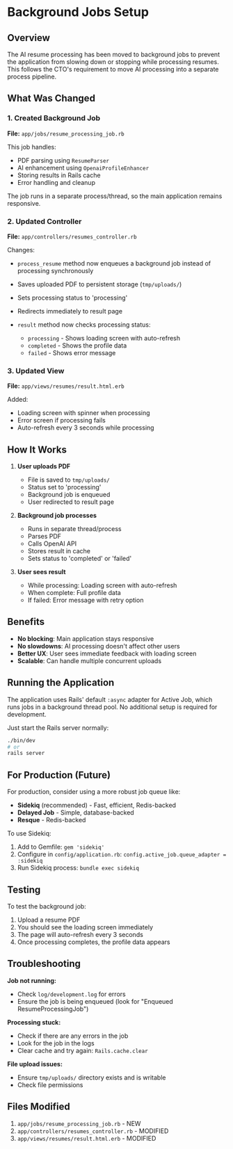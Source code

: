 # Background Jobs Setup

## Overview

The AI resume processing has been moved to background jobs to prevent the application from slowing down or stopping while processing resumes. This follows the CTO's requirement to move AI processing into a separate process pipeline.

## What Was Changed

### 1. Created Background Job
**File:** `app/jobs/resume_processing_job.rb`

This job handles:
- PDF parsing using `ResumeParser`
- AI enhancement using `OpenaiProfileEnhancer`
- Storing results in Rails cache
- Error handling and cleanup

The job runs in a separate process/thread, so the main application remains responsive.

### 2. Updated Controller
**File:** `app/controllers/resumes_controller.rb`

Changes:
- `process_resume` method now enqueues a background job instead of processing synchronously
- Saves uploaded PDF to persistent storage (`tmp/uploads/`)
- Sets processing status to 'processing'
- Redirects immediately to result page

- `result` method now checks processing status:
  - `processing` - Shows loading screen with auto-refresh
  - `completed` - Shows the profile data
  - `failed` - Shows error message

### 3. Updated View
**File:** `app/views/resumes/result.html.erb`

Added:
- Loading screen with spinner when processing
- Error screen if processing fails
- Auto-refresh every 3 seconds while processing

## How It Works

1. **User uploads PDF**
   - File is saved to `tmp/uploads/`
   - Status set to 'processing'
   - Background job is enqueued
   - User redirected to result page

2. **Background job processes**
   - Runs in separate thread/process
   - Parses PDF
   - Calls OpenAI API
   - Stores result in cache
   - Sets status to 'completed' or 'failed'

3. **User sees result**
   - While processing: Loading screen with auto-refresh
   - When complete: Full profile data
   - If failed: Error message with retry option

## Benefits

- **No blocking**: Main application stays responsive
- **No slowdowns**: AI processing doesn't affect other users
- **Better UX**: User sees immediate feedback with loading screen
- **Scalable**: Can handle multiple concurrent uploads

## Running the Application

The application uses Rails' default `:async` adapter for Active Job, which runs jobs in a background thread pool. No additional setup is required for development.

Just start the Rails server normally:

```bash
./bin/dev
# or
rails server
```

## For Production (Future)

For production, consider using a more robust job queue like:
- **Sidekiq** (recommended) - Fast, efficient, Redis-backed
- **Delayed Job** - Simple, database-backed
- **Resque** - Redis-backed

To use Sidekiq:
1. Add to Gemfile: `gem 'sidekiq'`
2. Configure in `config/application.rb`: `config.active_job.queue_adapter = :sidekiq`
3. Run Sidekiq process: `bundle exec sidekiq`

## Testing

To test the background job:

1. Upload a resume PDF
2. You should see the loading screen immediately
3. The page will auto-refresh every 3 seconds
4. Once processing completes, the profile data appears

## Troubleshooting

**Job not running:**
- Check `log/development.log` for errors
- Ensure the job is being enqueued (look for "Enqueued ResumeProcessingJob")

**Processing stuck:**
- Check if there are any errors in the job
- Look for the job in the logs
- Clear cache and try again: `Rails.cache.clear`

**File upload issues:**
- Ensure `tmp/uploads/` directory exists and is writable
- Check file permissions

## Files Modified

1. `app/jobs/resume_processing_job.rb` - NEW
2. `app/controllers/resumes_controller.rb` - MODIFIED
3. `app/views/resumes/result.html.erb` - MODIFIED
